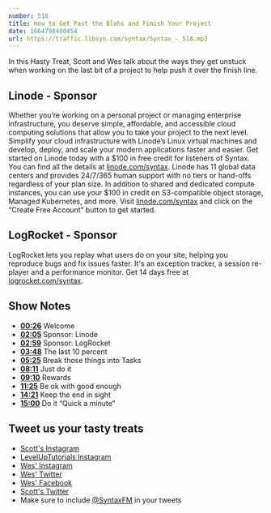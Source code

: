 ```yaml
---
number: 518
title: How to Get Past the Blahs and Finish Your Project
date: 1664798400454
url: https://traffic.libsyn.com/syntax/Syntax_-_518.mp3
---
```


In this Hasty Treat, Scott and Wes talk about the ways they get unstuck when working on the last bit of a project to help push it over the finish line.

## Linode - Sponsor

Whether you’re working on a personal project or managing enterprise infrastructure, you deserve simple, affordable, and accessible cloud computing solutions that allow you to take your project to the next level. Simplify your cloud infrastructure with Linode’s Linux virtual machines and develop, deploy, and scale your modern applications faster and easier. Get started on Linode today with a $100 in free credit for listeners of Syntax. You can find all the details at [linode.com/syntax](https://linode.com/syntax). Linode has 11 global data centers and provides 24/7/365 human support with no tiers or hand-offs regardless of your plan size. In addition to shared and dedicated compute instances, you can use your $100 in credit on S3-compatible object storage, Managed Kubernetes, and more. Visit [linode.com/syntax](https://linode.com/syntax) and click on the “Create Free Account” button to get started.

## LogRocket - Sponsor

LogRocket lets you replay what users do on your site, helping you reproduce bugs and fix issues faster. It's an exception tracker, a session re-player and a performance monitor. Get 14 days free at [logrocket.com/syntax](https://logrocket.com/syntax).

## Show Notes

* **[00:26](#t=00:26)** Welcome
* **[02:05](#t=02:05)** Sponsor: Linode
* **[02:59](#t=02:59)** Sponsor: LogRocket
* **[03:48](#t=03:48)** The last 10 percent
* **[05:25](#t=05:25)** Break those things into Tasks
* **[08:11](#t=08:11)** Just do it
* **[09:10](#t=09:10)** Rewards
* **[11:25](#t=11:25)** Be ok with good enough
* **[14:21](#t=14:21)** Keep the end in sight
* **[15:00](#t=15:00)** Do it “Quick a minute”

## Tweet us your tasty treats

* [Scott's Instagram](https://www.instagram.com/stolinski/)
* [LevelUpTutorials Instagram](https://www.instagram.com/LevelUpTutorials/)
* [Wes' Instagram](https://www.instagram.com/wesbos/)
* [Wes' Twitter](https://twitter.com/wesbos)
* [Wes' Facebook](https://www.facebook.com/wesbos.developer)
* [Scott's Twitter](https://twitter.com/stolinski)
* Make sure to include [@SyntaxFM](https://twitter.com/SyntaxFM) in your tweets


